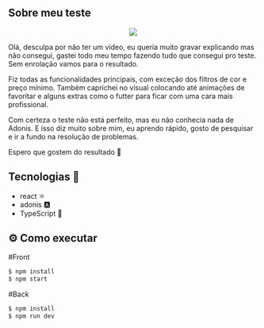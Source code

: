 ## Sobre meu teste

<p align="center">
   <img src="public/gif geral-min.gif">
</p>


Olá, desculpa por não ter um vídeo, eu queria muito gravar explicando mas não consegui, gastei todo meu tempo fazendo tudo que consegui pro teste. Sem enrolação vamos para o resultado.

Fiz todas as funcionalidades principais, com exceção dos filtros de cor e preço mínimo. Também caprichei no visual colocando até animações de favoritar e alguns extras como o futter para ficar com uma cara mais profissional.

Com certeza o teste não está perfeito, mas eu não conhecia nada de Adonis. E isso diz muito sobre mim, eu aprendo rápido, gosto de pesquisar e ir a fundo na resolução de problemas.

Espero que gostem do resultado 💙

## Tecnologias 🧪

- react ⚛
- adonis 🅰
- TypeScript 📝

## ⚙️ Como executar

#Front
```sh
$ npm install
$ npm start
```

#Back
```sh
$ npm install
$ npm run dev
```
